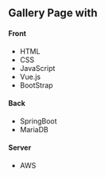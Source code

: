 <h2>Gallery Page with</h2>
<h4>Front</h4>
<ul>
<li>HTML</li>
<li>CSS</li>
<li>JavaScript</li>
<li>Vue.js</li>
<li>BootStrap</li>
</ul>
<h4>Back</h4>
<ul>
<li>SpringBoot</li>
<li>MariaDB</li>
</ul>
<h4>Server</h4>
<ul>
<li>AWS</li>
</ul>

